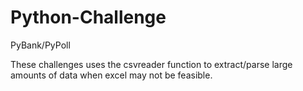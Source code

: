 # Python-Challenge

PyBank/PyPoll

These challenges uses the csvreader function to extract/parse large amounts of data when excel may not be feasible.  


